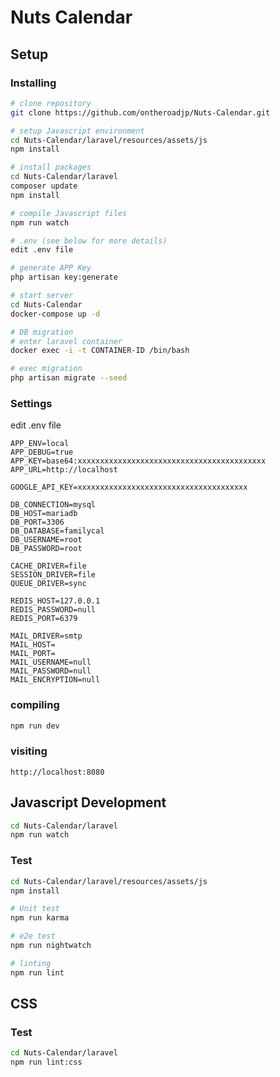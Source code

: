 # Nuts Calendar

## Setup

### Installing

```bash
# clone repository
git clone https://github.com/ontheroadjp/Nuts-Calendar.git

# setup Javascript environment
cd Nuts-Calendar/laravel/resources/assets/js
npm install

# install packages
cd Nuts-Calendar/laravel
composer update
npm install

# compile Javascript files
npm run watch

# .env (see below for more details)
edit .env file

# generate APP Key
php artisan key:generate

# start server
cd Nuts-Calendar
docker-compose up -d

# DB migration
# enter laravel container
docker exec -i -t CONTAINER-ID /bin/bash

# exec migration
php artisan migrate --seed
```

### Settings

edit .env file

```
APP_ENV=local
APP_DEBUG=true
APP_KEY=base64:xxxxxxxxxxxxxxxxxxxxxxxxxxxxxxxxxxxxxxxxxx
APP_URL=http://localhost

GOOGLE_API_KEY=xxxxxxxxxxxxxxxxxxxxxxxxxxxxxxxxxxxxxx

DB_CONNECTION=mysql
DB_HOST=mariadb
DB_PORT=3306
DB_DATABASE=familycal
DB_USERNAME=root
DB_PASSWORD=root

CACHE_DRIVER=file
SESSION_DRIVER=file
QUEUE_DRIVER=sync

REDIS_HOST=127.0.0.1
REDIS_PASSWORD=null
REDIS_PORT=6379

MAIL_DRIVER=smtp
MAIL_HOST=
MAIL_PORT=
MAIL_USERNAME=null
MAIL_PASSWORD=null
MAIL_ENCRYPTION=null
```

### compiling

```bash
npm run dev
```

### visiting

```
http://localhost:8080
```

## Javascript Development

```bash
cd Nuts-Calendar/laravel
npm run watch
```

### Test

```bash
cd Nuts-Calendar/laravel/resources/assets/js
npm install

# Unit test
npm run karma

# e2e test
npm run nightwatch

# linting
npm run lint
```

## CSS

### Test

```bash
cd Nuts-Calendar/laravel
npm run lint:css
```
